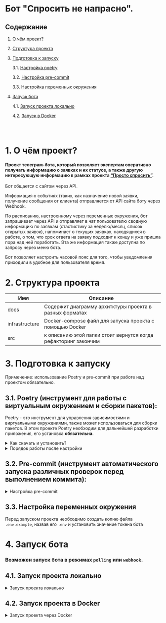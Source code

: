 # Бот "Спросить не напрасно".

## Содержание
1. [О чём проект?](#about)
2. [Структура проекта](#structure)
3. [Подготовка к запуску](#start)

    3.1. [Настройка poetry](#poetry)

    3.2. [Настройка pre-commit](#pre-commit)

    3.3. [Настройка переменных окружения](#env)

4. [Запуск бота](#run-bot)

    4.1. [Запуск проекта локально](#run-local)

    4.2. [Запуск в Docker](#run-docker)


<br><br>

# 1. О чём проект? <a id="about"></a>

#### Проект телеграм-бота, который позволяет экспертам оперативно получать информацию о заявках и их статусе, а также другую интересующую информацию в рамках проекта [“Просто спросить”](https://ask.nenaprasno.ru/).

Бот общается с сайтом через API.

Информация о событиях (таких, как назначение новой заявки, получение сообщения от клиента) отправляется от API сайта боту через Webhook.

По расписанию, настроенному через переменные окружения, бот запрашивает через API и отправляет в чат пользователю сводную информацию по заявкам (стастистику за неделю/месяц, список открытых заявок), напоминает о текущих заявках, находящихся в работе, о том, что срок ответа на заявку подходит к концу и уже пришла пора над ней поработать.
Эта же информация также доступна по запросу через меню бота.

Бот позволяет настроить часовой пояс для того, чтобы уведомления приходили в удобное для пользователя время.
<br>


# 2. Структура проекта <a id="structure"></a>

| Имя  | Описание |
| ------------- | ------------- |
| docs | Содержит диаграмму архитктуры проекта в разных форматах |
| infrastructure | Docker-compose файл для запуска проекта с помощью Docker |
| src | к описанию этой папки стоит вернутся когда рефакторинг закончим |

# 3. Подготовка к запуску <a id="start"></a>

Примечение: использование Poetry и pre-commit при работе над проектом обязательно.

## 3.1. Poetry (инструмент для работы с виртуальным окружением и сборки пакетов)<a id="poetry"></a>:

Poetry - это инструмент для управления зависимостями и виртуальными окружениями, также может использоваться для сборки пакетов. В этом проекте Poetry необходим для дальнейшей разработки приложения, его установка <b>обязательна</b>.<br>

<details>
 <summary>
 Как скачать и установить?
 </summary>

### Установка:

Установите poetry следуя [инструкции с официального сайта](https://python-poetry.org/docs/#installation).
<details>
 <summary>
 Команды для установки:
 </summary>
Для UNIX-систем и Bash on Windows вводим в консоль следующую команду:

> *curl -sSL https://install.python-poetry.org | python -*

Для WINDOWS PowerShell:

> *(Invoke-WebRequest -Uri https://install.python-poetry.org -UseBasicParsing).Content | python -*
</details>
<br>
После установки перезапустите оболочку и введите команду

> poetry --version

Если установка прошла успешно, вы получите ответ в формате

> Poetry (version 1.2.0)

Для дальнейшей работы введите команду:

> poetry config virtualenvs.in-project true

Выполнение данной команды необходимо для создания виртуального окружения в
папке проекта.

После предыдущей команды создадим виртуальное окружение нашего проекта с
помощью команды:

> poetry install

Результатом выполнения команды станет создание в корне проекта папки .venv.
Зависимости для создания окружения берутся из файлов poetry.lock (приоритетнее)
и pyproject.toml

Для добавления новой зависимости в окружение необходимо выполнить команду

> poetry add <package_name>

_Пример использования:_

> poetry add starlette

Также poetry позволяет разделять зависимости необходимые для разработки, от
основных.
Для добавления зависимости необходимой для разработки и тестирования необходимо
добавить флаг ***--dev***

> poetry add <package_name> --dev

_Пример использования:_

> poetry add pytest --dev

</details>

<details>
 <summary>
 Порядок работы после настройки
 </summary>

<br>

Чтобы активировать виртуальное окружение, введите команду:

> poetry shell

Существует возможность запуска скриптов и команд с помощью команды без
активации окружения:

> poetry run <script_name>.py

_Примеры:_

> poetry run python script_name>.py
>
> poetry run pytest
>
> poetry run black

Порядок работы в оболочке не меняется. Пример команды для Win:

> python src\run_bot.py

Доступен стандартный метод работы с активацией окружения в терминале с помощью команд:

Для WINDOWS:

> source .venv/Scripts/activate

Для UNIX:

> source .venv/bin/activate

</details>

## 3.2. Pre-commit (инструмент автоматического запуска различных проверок перед выполнением коммита)<a id="pre-commit"></a>:

<details>
 <summary>
 Настройка pre-commit
 </summary>
<br>

> pre-commit install

Далее при каждом коммите у вас будет происходить автоматическая проверка
линтером, а так же будет происходить автоматическое приведение к единому стилю.
</details>

## 3.3. Настройка переменных окружения <a id="env"></a>

Перед запуском проекта необходимо создать копию файла
```.env.example```, назвав его ```.env``` и установить значение токена бота

# 4. Запуск бота <a id="run-bot"></a>

### Возможен запуск бота в режимах `polling` или `webhook`.<br>
## 4.1. Запуск проекта локально <a id="run-local"></a>
<details>
 <summary>
 Запуск проекта локально
 </summary>
<br>

### 4.1.1. Запуск в режиме Polling
<br>

```
python src/run_bot.py
```

### 4.1.2. Запуск в режиме Webhook

#### <b>Отладка приложения с ботом в режиме webhook на локальном компьютере требует выполнения дополнительных действий:</b>
<br>
<details>
 <summary>
 Необходимые действия
 </summary><br>

В случае отсутствия сервера с доменным именем и установленным SSL-сертификатом, для отладки приложения можно воспользоваться <a href="https://ngrok.com/">ngrok</a> для построения туннеля до вашего компьютера.<br>
Для этого необходимо:
 - Скачать и установить <a href="https://ngrok.com/">ngrok</a>
 - Зарегистрироваться в сервисе <a href="https://ngrok.com/">ngrok</a> и получить <a href="https://dashboard.ngrok.com/get-started/your-authtoken">токен</a>
 - Зарегистрировать полученный токен на локальном комьютере

 ```
 ngrok config add-authtoken <ваш токен>
 ```
 - Запустить тоннель ngrok
 ```
 ngrok http 8000 --host-header=site.local
 ```
 - Скопировать из консоли адрес (`https`), предоставленный сервисом `ngrok`, в переменную окружения `APPLICATION_URL`:
 ```
 APPLICATION_URL=https://1234-56-78-9.eu.ngrok.io # пример
 ```
 - Запустить приложение с ботом в режиме webhook (см. выше)
  ```
python src/run_webhook_api.py
 ```

Более подробная информация об использовании сервиса ngrok доступна на <a href="https://ngrok.com/">официальном сайте</a>
</details>

<br>


```
python src/run_webhook_api.py
```


</details>

## 4.2. Запуск проекта в Docker <a id="run-docker"></a>
<details>
 <summary>
 Запуск проекта через Docker
 </summary>
<br>
Можно запустить бота через docker-compose в тестовом режиме. Для этого в корневой папке проекта выполнить команду

```
docker-compose up -d --build
```

</details>
